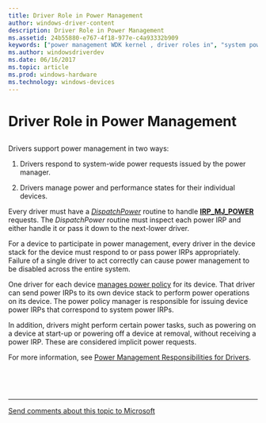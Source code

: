 ```yaml
---
title: Driver Role in Power Management
author: windows-driver-content
description: Driver Role in Power Management
ms.assetid: 24b55880-e767-4f18-977e-c4a93332b909
keywords: ["power management WDK kernel , driver roles in", "system power states WDK kernel , driver roles", "device power states WDK kernel", "driver power support roles WDk kernel"]
ms.author: windowsdriverdev
ms.date: 06/16/2017
ms.topic: article
ms.prod: windows-hardware
ms.technology: windows-devices
---
```


# Driver Role in Power Management


## <a href="" id="ddk-driver-role-in-power-management-kg"></a>


Drivers support power management in two ways:

1.  Drivers respond to system-wide power requests issued by the power manager.

2.  Drivers manage power and performance states for their individual devices.

Every driver must have a [*DispatchPower*](https://msdn.microsoft.com/library/windows/hardware/ff543354) routine to handle [**IRP\_MJ\_POWER**](https://msdn.microsoft.com/library/windows/hardware/ff550784) requests. The *DispatchPower* routine must inspect each power IRP and either handle it or pass it down to the next-lower driver.

For a device to participate in power management, every driver in the device stack for the device must respond to or pass power IRPs appropriately. Failure of a single driver to act correctly can cause power management to be disabled across the entire system.

One driver for each device [manages power policy](managing-device-power-policy.md) for its device. That driver can send power IRPs to its own device stack to perform power operations on its device. The power policy manager is responsible for issuing device power IRPs that correspond to system power IRPs.

In addition, drivers might perform certain power tasks, such as powering on a device at start-up or powering off a device at removal, without receiving a power IRP. These are considered implicit power requests.

For more information, see [Power Management Responsibilities for Drivers](power-management-responsibilities-for-drivers.md).

 

 


--------------------
[Send comments about this topic to Microsoft](mailto:wsddocfb@microsoft.com?subject=Documentation%20feedback%20%5Bkernel\kernel%5D:%20Driver%20Role%20in%20Power%20Management%20%20RELEASE:%20%286/14/2017%29&body=%0A%0APRIVACY%20STATEMENT%0A%0AWe%20use%20your%20feedback%20to%20improve%20the%20documentation.%20We%20don't%20use%20your%20email%20address%20for%20any%20other%20purpose,%20and%20we'll%20remove%20your%20email%20address%20from%20our%20system%20after%20the%20issue%20that%20you're%20reporting%20is%20fixed.%20While%20we're%20working%20to%20fix%20this%20issue,%20we%20might%20send%20you%20an%20email%20message%20to%20ask%20for%20more%20info.%20Later,%20we%20might%20also%20send%20you%20an%20email%20message%20to%20let%20you%20know%20that%20we've%20addressed%20your%20feedback.%0A%0AFor%20more%20info%20about%20Microsoft's%20privacy%20policy,%20see%20http://privacy.microsoft.com/default.aspx. "Send comments about this topic to Microsoft")


